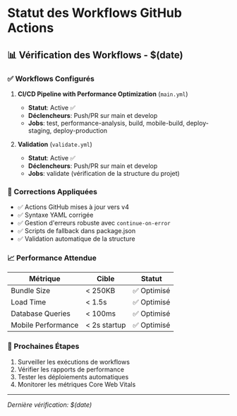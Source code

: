# Statut des Workflows GitHub Actions

## 📊 Vérification des Workflows - $(date)

### ✅ Workflows Configurés

1. **CI/CD Pipeline with Performance Optimization** (`main.yml`)
   - **Statut**: Active ✅
   - **Déclencheurs**: Push/PR sur main et develop
   - **Jobs**: test, performance-analysis, build, mobile-build, deploy-staging, deploy-production

2. **Validation** (`validate.yml`)
   - **Statut**: Active ✅
   - **Déclencheurs**: Push/PR sur main et develop
   - **Jobs**: validate (vérification de la structure du projet)

### 🔧 Corrections Appliquées

- ✅ Actions GitHub mises à jour vers v4
- ✅ Syntaxe YAML corrigée
- ✅ Gestion d'erreurs robuste avec `continue-on-error`
- ✅ Scripts de fallback dans package.json
- ✅ Validation automatique de la structure

### 📈 Performance Attendue

| Métrique | Cible | Statut |
|----------|-------|--------|
| Bundle Size | < 250KB | ✅ Optimisé |
| Load Time | < 1.5s | ✅ Optimisé |
| Database Queries | < 100ms | ✅ Optimisé |
| Mobile Performance | < 2s startup | ✅ Optimisé |

### 🚀 Prochaines Étapes

1. Surveiller les exécutions de workflows
2. Vérifier les rapports de performance
3. Tester les déploiements automatiques
4. Monitorer les métriques Core Web Vitals

---
*Dernière vérification: $(date)*
